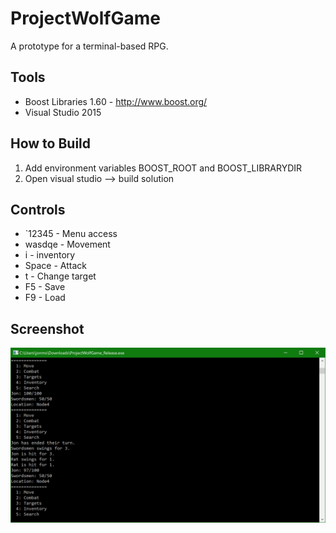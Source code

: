 # ProjectWolfGame
A prototype for a terminal-based RPG.

## Tools
* Boost Libraries 1.60 - http://www.boost.org/
* Visual Studio 2015

## How to Build
1. Add environment variables BOOST_ROOT and BOOST_LIBRARYDIR
2. Open visual studio --> build solution

## Controls

* `12345 - Menu access
* wasdqe - Movement
* i - inventory
* Space - Attack
* t - Change target
* F5 - Save
* F9 - Load

## Screenshot
![Screenshot of UI](Documentation/ProjectWolfGame_UI.png)